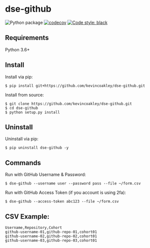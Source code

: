 # dse-github

![Python package](https://github.com/kevincoakley/dse-github/workflows/Python%20package/badge.svg)
[![codecov](https://codecov.io/gh/kevincoakley/dse-github/branch/master/graph/badge.svg)](https://codecov.io/gh/kevincoakley/dse-github)
[![Code style: black](https://img.shields.io/badge/code%20style-black-000000.svg)](https://github.com/psf/black)

## Requirements

Python 3.6+

## Install

Install via pip:

    $ pip install git+https://github.com/kevincoakley/dse-github.git

Install from source:

    $ git clone https://github.com/kevincoakley/dse-github.git
    $ cd dse-github
    $ python setup.py install
    
## Uninstall

Uninstall via pip:

    $ pip uninstall dse-github -y
    
## Commands

Run with GitHub Username & Password:

    $ dse-github --username user --password pass --file ~/form.csv

Run with GitHub Access Token (if you account is using 2fa):

    $ dse-github --access-token abc123 --file ~/form.csv

## CSV Example:

    Username,Repository,Cohort
    github-username-01,github-repo-01,cohort01
    github-username-02,github-repo-02,cohort01
    github-username-03,github-repo-03,cohort01
